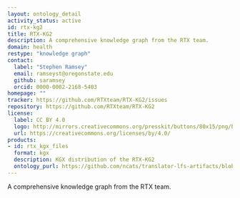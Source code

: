 ```yaml
---
layout: ontology_detail
activity_status: active
id: rtx-kg2
title: RTX-KG2
description: A comprehensive knowledge graph from the RTX team.
domain: health
restype: "knowledge graph"
contact:
  label: "Stephen Ramsey"
  email: ramseyst@oregonstate.edu
  github: saramsey
  orcid: 0000-0002-2168-5403
homepage: ""
tracker: https://github.com/RTXteam/RTX-KG2/issues
repository: https://github.com/RTXteam/RTX-KG2
license:
  label: CC BY 4.0
  logo: http://mirrors.creativecommons.org/presskit/buttons/80x15/png/by.png
  url: https://creativecommons.org/licenses/by/4.0/
products:
- id: rtx_kgx_files
  format: kgx
  description: KGX distribution of the RTX-KG2 
  ontology_purl: https://github.com/ncats/translator-lfs-artifacts/blob/main/files/
---
```


A comprehensive knowledge graph from the RTX team.
